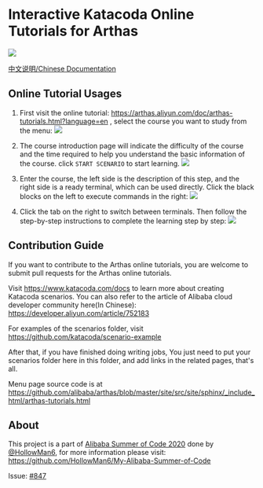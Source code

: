 # Interactive Katacoda Online Tutorials for Arthas

[![](http://shields.katacoda.com/katacoda/arthas/count.svg)](https://www.katacoda.com/arthas "Get your profile on Katacoda.com")

[中文说明/Chinese Documentation](README_CN.md)

## Online Tutorial Usages

1. First visit the online tutorial: https://arthas.aliyun.com/doc/arthas-tutorials.html?language=en , select the course you want to study from the menu:
![](https://user-images.githubusercontent.com/43995067/90310125-2a9bf480-df21-11ea-819d-2713f22f4145.png)

2. The course introduction page will indicate the difficulty of the course and the time required to help you understand the basic information of the course. click `START SCENARIO` to start learning.
![](https://user-images.githubusercontent.com/43995067/90310168-9ed69800-df21-11ea-93cf-a01b4a41c66b.png)

3. Enter the course, the left side is the description of this step, and the right side is a ready terminal, which can be used directly. Click the black blocks on the left to execute commands in the right:
![](https://user-images.githubusercontent.com/43995067/90310223-3d62f900-df22-11ea-936c-deb950e61f9e.png)

4. Click the tab on the right to switch between terminals. Then follow the step-by-step instructions to complete the learning step by step:
![](https://user-images.githubusercontent.com/43995067/90310282-b8c4aa80-df22-11ea-8052-3799277b748e.png)

## Contribution Guide

If you want to contribute to the Arthas online tutorials, you are welcome to submit pull requests for the Arthas online tutorials.

Visit https://www.katacoda.com/docs to learn more about creating Katacoda scenarios. You can also refer to the article of Alibaba cloud developer community here(In Chinese): https://developer.aliyun.com/article/752183

For examples of the scenarios folder, visit https://github.com/katacoda/scenario-example

After that, if you have finished doing writing jobs, You just need to put your scenarios folder here in this folder, and add links in the related pages, that's all.

Menu page source code is at https://github.com/alibaba/arthas/blob/master/site/src/site/sphinx/_include_html/arthas-tutorials.html

## About

This project is a part of [Alibaba Summer of Code 2020](https://www.alibabacloud.com/campaign/summerofcode2020) done by [@HollowMan6](https://github.com/HollowMan6), for more information please visit: https://github.com/HollowMan6/My-Alibaba-Summer-of-Code

Issue: [#847](https://github.com/alibaba/arthas/issues/847)
